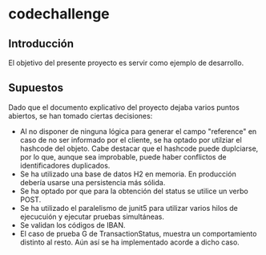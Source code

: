 # codechallenge


## Introducción
El objetivo del presente proyecto es servir como ejemplo de desarrollo.

## Supuestos
Dado que el documento explicativo del proyecto dejaba varios puntos abiertos, se han tomado ciertas decisiones:

-  Al no disponer de ninguna lógica para generar el campo "reference" en caso de no ser informado por el cliente, se ha optado por utilziar el hashcode del objeto. Cabe destacar que el hashcode puede duplciarse, por lo que, aunque sea improbable, puede haber conflictos de identificadores duplicados.
-  Se ha utilizado una base de datos H2 en memoria. En producción debería usarse una persistencia más sólida.
-  Se ha optado por que para la obtención del status se utilice un verbo POST.
-  Se ha utilizado el paralelismo de junit5 para utilizar varios hilos de ejecucuión y ejecutar pruebas simultáneas.
-  Se validan los códigos de IBAN.
-  El caso de prueba G de TransactionStatus, muestra un comportamiento distinto al resto. Aún así se ha implementado acorde a dicho caso.
